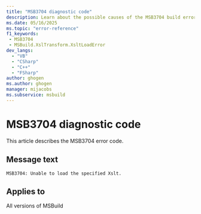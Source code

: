 ```yaml
---
title: "MSB3704 diagnostic code"
description: Learn about the possible causes of the MSB3704 build error, and get troubleshooting tips.
ms.date: 05/16/2025
ms.topic: "error-reference"
f1_keywords:
 - MSB3704
 - MSBuild.XslTransform.XsltLoadError
dev_langs:
  - "VB"
  - "CSharp"
  - "C++"
  - "FSharp"
author: ghogen
ms.author: ghogen
manager: mijacobs
ms.subservice: msbuild
---
```


# MSB3704 diagnostic code

<!-- :::ErrorDefinitionDescription::: -->
<!-- :::editable-content name="introDescription"::: -->
This article describes the MSB3704 error code.
<!-- :::editable-content-end::: -->

## Message text

<!-- :::editable-content name="messageText"::: -->
`MSB3704: Unable to load the specified Xslt.`
<!-- :::editable-content-end::: -->
<!-- MSB3704: Unable to load the specified Xslt. {0} -->

<!-- :::editable-content name="postOutputDescription"::: -->
<!--
{StrBegin="MSB3704: "}
-->
<!-- :::editable-content-end::: -->
<!-- :::ErrorDefinitionDescription-end::: -->

## Applies to

All versions of MSBuild
